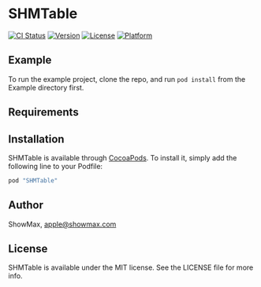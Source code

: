 # SHMTable

[![CI Status](http://img.shields.io/travis/ShowMax/SHMTable.svg?style=flat)](https://travis-ci.org/ShowMax/SHMTable)
[![Version](https://img.shields.io/cocoapods/v/SHMTable.svg?style=flat)](http://cocoapods.org/pods/SHMTable)
[![License](https://img.shields.io/cocoapods/l/SHMTable.svg?style=flat)](http://cocoapods.org/pods/SHMTable)
[![Platform](https://img.shields.io/cocoapods/p/SHMTable.svg?style=flat)](http://cocoapods.org/pods/SHMTable)

## Example

To run the example project, clone the repo, and run `pod install` from the Example directory first.

## Requirements

## Installation

SHMTable is available through [CocoaPods](http://cocoapods.org). To install
it, simply add the following line to your Podfile:

```ruby
pod "SHMTable"
```

## Author

ShowMax, apple@showmax.com

## License

SHMTable is available under the MIT license. See the LICENSE file for more info.
